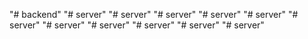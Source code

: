 "# backend" 
"# server" 
"# server" 
"# server" 
"# server" 
"# server" 
"# server" 
"# server" 
"# server" 
"# server" 
"# server" 
"# server" 
